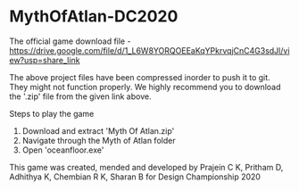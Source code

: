 # MythOfAtlan-DC2020
The official game download file - https://drive.google.com/file/d/1_L6W8YORQOEEaKqYPkrvqjCnC4G3sdJl/view?usp=share_link

The above project files have been compressed inorder to push it to git. They might not function properly. We highly recommend you to download the '.zip' file from the given link above.

Steps to play the game
1. Download and extract 'Myth Of Atlan.zip'
2. Navigate through the Myth of Atlan folder
3. Open 'oceanfloor.exe'


This game was created, mended and developed by Prajein C K, Pritham D, Adhithya K, Chembian R K, Sharan B for Design Championship 2020 
